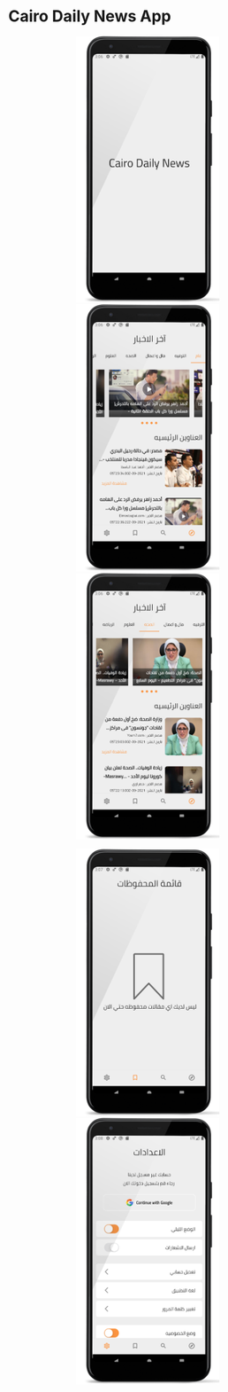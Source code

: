 # Cairo Daily News App

<p align="center">
    <img src="https://github.com/hassan-thabet/NewsApp/blob/master/screenshots/splash.png" width="260" title="">
    <img src="https://github.com/hassan-thabet/NewsApp/blob/master/screenshots/home.png" width="260" title="">
    <img src="https://github.com/hassan-thabet/NewsApp/blob/master/screenshots/home2.png" width="260" title="">
</p>

<p align="center">
    <img src="https://github.com/hassan-thabet/NewsApp/blob/master/screenshots/saved.png" width="260" title="">
    <img src="https://github.com/hassan-thabet/NewsApp/blob/master/screenshots/settings.png" width="260" title="">
</p>

